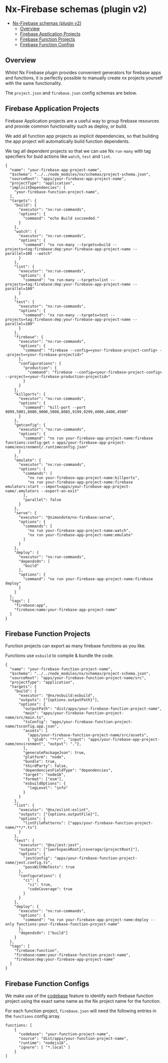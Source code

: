 # Nx-Firebase schemas (plugin v2)

- [Nx-Firebase schemas (plugin v2)](#nx-firebase-schemas-plugin-v2)
  - [Overview](#overview)
  - [Firebase Application Projects](#firebase-application-projects)
  - [Firebase Function Projects](#firebase-function-projects)
  - [Firebase Function Configs](#firebase-function-configs)

## Overview

Whilst Nx Firebase plugin provides convenient generators for firebase apps and functions, it is perfectly possible to manually create nx projects yourself with the same functionality.

The `project.json` and `firebase.json` config schemas are below.

## Firebase Application Projects

Firebase Application projects are a useful way to group firebase resources and provide common functionality such as deploy, or build.

We add all function app projects as implicit dependencies, so that building the app project will automatically build function dependents.

We tag all dependent projects so that we can use Nx `run-many` with tag specifiers for buid actions like `watch`, `test` and `lint`.

```
{
  "name": "your-firebase-app-project-name",
  "$schema": "../../node_modules/nx/schemas/project-schema.json",
  "sourceRoot": "apps/your-firebase-app-project-name",
  "projectType": "application",
  "implicitDependencies": [
    "your-firebase-function-project-name",
  ],
  "targets": {
    "build": {
      "executor": "nx:run-commands",
      "options": {
        "command": "echo Build succeeded."
      }
    },
    "watch": {
      "executor": "nx:run-commands",
      "options": {
        "command": "nx run-many --targets=build --projects=tag:firebase:dep:your-firebase-app-project-name --parallel=100 --watch"
      }
    },
    "lint": {
      "executor": "nx:run-commands",
      "options": {
        "command": "nx run-many --targets=lint --projects=tag:firebase:dep:your-firebase-app-project-name --parallel=100"
      }
    },
    "test": {
      "executor": "nx:run-commands",
      "options": {
        "command": "nx run-many --targets=test --projects=tag:firebase:dep:your-firebase-app-project-name --parallel=100"
      }
    },
    "firebase": {
      "executor": "nx:run-commands",
      "options": {
        "command": "firebase --config=<your-firebase-project-config> --project=<your-firebase-projectid>"
      },
      "configurations": {
        "production": {
          "command": "firebase --config=<your-firebase-project-config> --project=<your-firebase-production-projectid>"
        }
      }
    },
    "killports": {
      "executor": "nx:run-commands",
      "options": {
        "command": "kill-port --port 9099,5001,8080,9000,5000,8085,9199,9299,4000,4400,4500"
      }
    },
    "getconfig": {
      "executor": "nx:run-commands",
      "options": {
        "command": "nx run your-firebase-app-project-name:firebase functions:config:get > apps/your-firebase-app-project-name/environment/.runtimeconfig.json"
      }
    },
    "emulate": {
      "executor": "nx:run-commands",
      "options": {
        "commands": [
          "nx run your-firebase-app-project-name:killports",
          "nx run your-firebase-app-project-name:firebase emulators:start --import=apps/your-firebase-app-project-name/.emulators --export-on-exit"
        ],
        "parallel": false
      }
    },
    "serve": {
      "executor": "@simondotm/nx-firebase:serve",
      "options": {
        "commands": [
          "nx run your-firebase-app-project-name:watch",
          "nx run your-firebase-app-project-name:emulate"
        ]
      }
    },
    "deploy": {
      "executor": "nx:run-commands",
      "dependsOn": [
        "build"
      ],
      "options": {
        "command": "nx run your-firebase-app-project-name:firebase deploy"
      }
    }
  },
  "tags": [
    "firebase:app",
    "firebase:name:your-firebase-app-project-name"
  ]
}
```

## Firebase Function Projects

Function projects can export as many firebase functions as you like.

Functions use `esbuild` to compile & bundle the code.

```
{
  "name": "your-firebase-function-project-name",
  "$schema": "../../node_modules/nx/schemas/project-schema.json",
  "sourceRoot": "apps/your-firebase-function-project-name/src",
  "projectType": "application",
  "targets": {
    "build": {
      "executor": "@nx/esbuild:esbuild",
      "outputs": ["{options.outputPath}"],
      "options": {
        "outputPath": "dist/apps/your-firebase-function-project-name",
        "main": "apps/your-firebase-function-project-name/src/main.ts",
        "tsConfig": "apps/your-firebase-function-project-name/tsconfig.app.json",
        "assets": [
          "apps/your-firebase-function-project-name/src/assets",
          { "glob": "**/*", "input": "apps/your-firebase-app-project-name/environment", "output": "."},
        ],
        "generatePackageJson": true,
        "platform": "node",
        "bundle": true,
        "thirdParty": false,
        "dependenciesFieldType": "dependencies",
        "target": "node16",
        "format": ["esm"],
        "esbuildOptions": {
          "logLevel": "info"
        }
      }
    },
    "lint": {
      "executor": "@nx/eslint:eslint",
      "outputs": ["{options.outputFile}"],
      "options": {
        "lintFilePatterns": ["apps/your-firebase-function-project-name/**/*.ts"]
      }
    },
    "test": {
      "executor": "@nx/jest:jest",
      "outputs": ["{workspaceRoot}/coverage/{projectRoot}"],
      "options": {
        "jestConfig": "apps/your-firebase-function-project-name/jest.config.ts",
        "passWithNoTests": true
      },
      "configurations": {
        "ci": {
          "ci": true,
          "codeCoverage": true
        }
      }
    },
    "deploy": {
      "executor": "nx:run-commands",
      "options": {
        "command": "nx run your-firebase-app-project-name:deploy --only functions:your-firebase-function-project-name"
      },
      "dependsOn": ["build"]
    }
  },
  "tags": [
    "firebase:function",
    "firebase:name:your-firebase-function-project-name",
    "firebase:dep:your-firebase-app-project-name"
  ]
}

```

## Firebase Function Configs

We make use of the [codebase](https://firebase.google.com/docs/functions/organize-functions?gen=2nd#organize_functions_in_codebases) feature to identify each firebase function project using the exact same name as the Nx project name for the function.

For each function project, `firebase.json` will need the following entries in the `functions` config array.

```
functions: [
    {
      "codebase": "your-function-project-name",
      "source": "dist/apps/your-function-project-name",
      "runtime": "nodejs16",
      "ignore": [ "*.local" ]
    }
]

```
